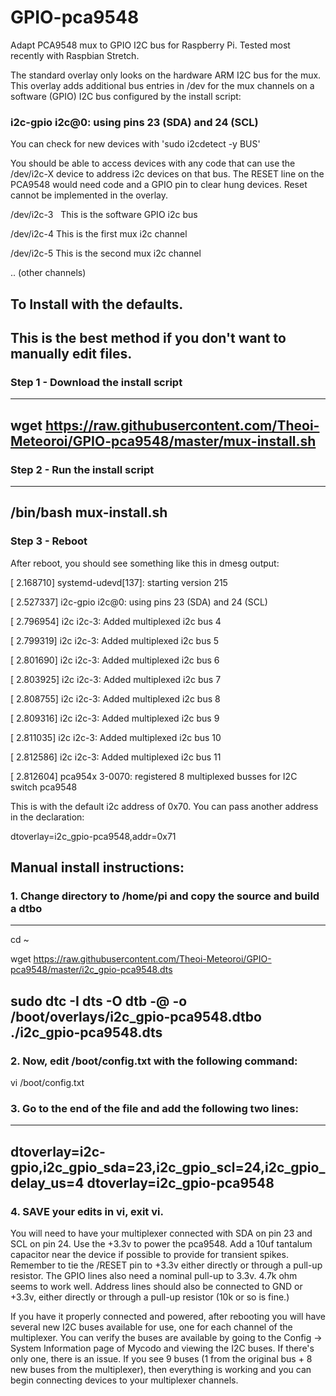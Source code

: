 # GPIO-pca9548

Adapt PCA9548 mux to GPIO I2C bus for Raspberry Pi. Tested most recently with Raspbian Stretch.

The standard overlay only looks on the hardware ARM I2C bus for the mux. This overlay adds additional bus entries in /dev for the mux channels on a software (GPIO) I2C bus configured by the install script:

### i2c-gpio i2c@0: using pins 23 (SDA) and 24 (SCL)


You can check for new devices with 'sudo i2cdetect -y BUS' 

You should be able to access devices with any code that can use the /dev/i2c-X device to address i2c devices on that bus. The RESET line on the PCA9548 would need code and a GPIO pin to clear hung devices. Reset cannot be implemented in the overlay.

/dev/i2c-3   This is the software GPIO i2c bus

/dev/i2c-4    This is the first mux i2c channel

/dev/i2c-5    This is the second mux i2c channel

..   (other channels)

## To Install with the defaults. 
## This is the best method if you don't want to manually edit files.

### Step 1 - Download the install script
---
wget https://raw.githubusercontent.com/Theoi-Meteoroi/GPIO-pca9548/master/mux-install.sh
---
### Step 2 - Run the install script
---
/bin/bash mux-install.sh
---
### Step 3 -  Reboot

After reboot, you should see something like this in dmesg output:

[    2.168710] systemd-udevd[137]: starting version 215

[    2.527337] i2c-gpio i2c@0: using pins 23 (SDA) and 24 (SCL)

[    2.796954] i2c i2c-3: Added multiplexed i2c bus 4

[    2.799319] i2c i2c-3: Added multiplexed i2c bus 5

[    2.801690] i2c i2c-3: Added multiplexed i2c bus 6

[    2.803925] i2c i2c-3: Added multiplexed i2c bus 7

[    2.808755] i2c i2c-3: Added multiplexed i2c bus 8

[    2.809316] i2c i2c-3: Added multiplexed i2c bus 9

[    2.811035] i2c i2c-3: Added multiplexed i2c bus 10

[    2.812586] i2c i2c-3: Added multiplexed i2c bus 11

[    2.812604] pca954x 3-0070: registered 8 multiplexed busses for I2C switch pca9548


This is with the default i2c address of 0x70.  You can pass another address in the declaration:

dtoverlay=i2c_gpio-pca9548,addr=0x71



## Manual install instructions:

### 1. Change directory to /home/pi and copy the source and build a dtbo 
---
cd ~

wget https://raw.githubusercontent.com/Theoi-Meteoroi/GPIO-pca9548/master/i2c_gpio-pca9548.dts

sudo dtc -I dts -O dtb -@ -o /boot/overlays/i2c_gpio-pca9548.dtbo ./i2c_gpio-pca9548.dts
---
### 2. Now, edit /boot/config.txt with the following command:

vi /boot/config.txt

### 3. Go to the end of the file and add the following two lines:

---
dtoverlay=i2c-gpio,i2c_gpio_sda=23,i2c_gpio_scl=24,i2c_gpio_delay_us=4
dtoverlay=i2c_gpio-pca9548
---
### 4. SAVE your edits in vi, exit vi. 


You will need to have your multiplexer connected with SDA on pin 23 and SCL on pin 24.  Use the +3.3v to power the pca9548.  Add a 10uf tantalum capacitor near the device if possible to provide for transient spikes. Remember to tie the /RESET pin to +3.3v either directly or through a pull-up resistor.  The GPIO lines also need a nominal pull-up to 3.3v. 4.7k ohm seems to work well.  Address lines should also be connected to GND or +3.3v, either directly or through a pull-up resistor (10k or so is fine.)

If you have it properly connected and powered, after rebooting you will have several new I2C buses available for use, one for each channel of the multiplexer. You can verify the buses are available by going to the Config -> System Information page of Mycodo and viewing the I2C buses. If there's only one, there is an issue. If you see 9 buses (1 from the original bus + 8 new buses from the multiplexer), then everything is working and you can begin connecting devices to your multiplexer channels.



